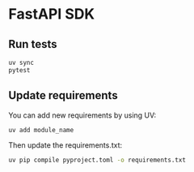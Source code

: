 # FastAPI SDK

## Run tests

```bash
uv sync
pytest
```

## Update requirements

You can add new requirements by using UV:

```bash
uv add module_name
```

Then update the requirements.txt:

```bash
uv pip compile pyproject.toml -o requirements.txt
```